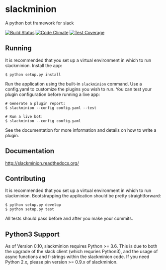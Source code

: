 # slackminion
A python bot framework for slack

[![Build Status](https://travis-ci.org/arcticfoxnv/slackminion.svg?branch=master)](https://travis-ci.org/arcticfoxnv/slackminion) [![Code Climate](https://codeclimate.com/github/arcticfoxnv/slackminion/badges/gpa.svg)](https://codeclimate.com/github/arcticfoxnv/slackminion) [![Test Coverage](https://codeclimate.com/github/arcticfoxnv/slackminion/badges/coverage.svg)](https://codeclimate.com/github/arcticfoxnv/slackminion/coverage)

## Running
It is recommended that you set up a virtual environment in which to run slackminion. Install the app:

```
$ python setup.py install
```

Run the application using the built-in `slackminion` command. Use a config.yaml to customize the plugins you wish to run. You can test your plugin configuration before running a live app:

```
# Generate a plugin report:
$ slackminion --config config.yaml --test

# Run a live bot:
$ slackminion --config config.yaml
```

See the documentation for more information and details on how to write a plugin.

## Documentation
http://slackminion.readthedocs.org/

## Contributing
It is recommended that you set up a virtual environment in which to run slackminion. Bootstrapping the application should be pretty straightforward:

```
$ python setup.py develop
$ python setup.py test
```

All tests should pass before and after you make your commits.

## Python3 Support

As of Version 0.10, slackminion requires Python >= 3.6.  This is due to both the upgrade of the slack client (which requries Python3), and the usage of async functions and f-strings within the slackminion code.  If you need Python 2.x, please pin version >= 0.9.x of slackminion.
